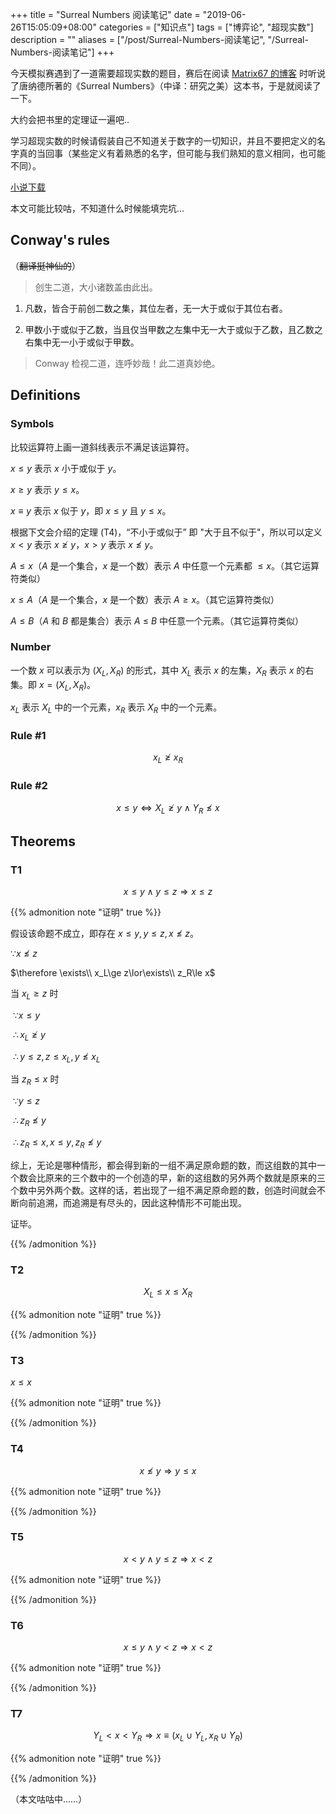 +++
title = "Surreal Numbers 阅读笔记"
date = "2019-06-26T15:05:09+08:00"
categories = ["知识点"]
tags = ["博弈论", "超现实数"]
description = ""
aliases = ["/post/Surreal-Numbers-阅读笔记", "/Surreal-Numbers-阅读笔记"]
+++


今天模拟赛遇到了一道需要超现实数的题目，赛后在阅读 [Matrix67 的博客](http://www.matrix67.com/blog/archives/6333) 时听说了唐纳德所著的《Surreal Numbers》（中译：研究之美）这本书，于是就阅读了一下。

大约会把书里的定理证一遍吧..

学习超现实数的时候请假装自己不知道关于数字的一切知识，并且不要把定义的名字真的当回事（某些定义有着熟悉的名字，但可能与我们熟知的意义相同，也可能不同）。

[小说下载](/post_doc/[研究之美].（美）高德纳.扫描版.pdf)

<!--more-->

本文可能比较咕，不知道什么时候能填完坑...

## Conway's rules

（~~翻译挺神仙的~~）

> 创生二道，大小诸数盖由此出。

1.	凡数，皆合于前创二数之集，其位左者，无一大于或似于其位右者。

2.	甲数小于或似于乙数，当且仅当甲数之左集中无一大于或似于乙数，且乙数之右集中无一小于或似于甲数。


> Conway 检视二道，连呼妙哉！此二道真妙绝。

## Definitions

### Symbols

比较运算符上画一道斜线表示不满足该运算符。

$x\le y$ 表示 $x$ 小于或似于 $y$。

$x\ge y$ 表示 $y\le x$。

$x\equiv y$ 表示 $x$ 似于 $y$，即 $x\le y$ 且 $y\le x$。

根据下文会介绍的定理 (T4)，“不小于或似于” 即 "大于且不似于"，所以可以定义 $x<y$ 表示 $x\not\ge y$，$x>y$ 表示 $x\not\le y$。

$A\le x$（$A$ 是一个集合，$x$ 是一个数）表示 $A$ 中任意一个元素都 $\le x$。（其它运算符类似）

$x\le A$（$A$ 是一个集合，$x$ 是一个数）表示 $A\ge x$。（其它运算符类似）

$A\le B$（$A$ 和 $B$ 都是集合）表示 $A$ $\le$ $B$ 中任意一个元素。（其它运算符类似）

### Number

一个数 $x$ 可以表示为 $(X_L,X_R)$ 的形式，其中 $X_L$ 表示 $x$ 的左集，$X_R$ 表示 $x$ 的右集。即 $x=(X_L,X_R)$。

$x_L$ 表示 $X_L$ 中的一个元素，$x_R$ 表示 $X_R$ 中的一个元素。

### Rule #1

$$x_L\not\ge x_R$$

### Rule #2

$$x\le y\Leftrightarrow X_L\not\ge y\land Y_R\not\le x$$

## Theorems

### T1

$$x\le y\land y\le z\Rightarrow x\le z$$

{{% admonition note "证明" true %}}

假设该命题不成立，即存在 $x\le y,y\le z,x\not\le z$。

$\because x\not\le z$

$\therefore \exists\\ x_L\ge z\lor\exists\\ z_R\le x$

当 $x_L\ge z$ 时

​	$\because x\le y$

​	$\therefore x_L\not\ge y$

​	$\therefore y\le z,z\le x_L,y\not\le x_L$

当 $z_R\le x$ 时

​	$\because y\le z$

​	$\therefore z_R\not\le y$

​	$\therefore z_R\le x,x\le y,z_R\not\le y$

综上，无论是哪种情形，都会得到新的一组不满足原命题的数，而这组数的其中一个数会比原来的三个数中的一个创造的早，新的这组数的另外两个数就是原来的三个数中另外两个数。这样的话，若出现了一组不满足原命题的数，创造时间就会不断向前追溯，而追溯是有尽头的，因此这种情形不可能出现。

证毕。

{{% /admonition %}}

### T2 

$$X_L\le x\le X_R$$

{{% admonition note "证明" true %}}



{{% /admonition %}}

### T3

$x\le x$

{{% admonition note "证明" true %}}



{{% /admonition %}}

### T4

$$x\not\le y\Rightarrow y\le x$$

{{% admonition note "证明" true %}}



{{% /admonition %}}

### T5

$$x<y\land y\le z\Rightarrow x<z$$

{{% admonition note "证明" true %}}



{{% /admonition %}}

### T6

$$x\le y\land y<z\Rightarrow x<z$$

{{% admonition note "证明" true %}}



{{% /admonition %}}

### T7

$$Y_L<x<Y_R\Rightarrow x\equiv(x_L\cup Y_L,x_R\cup Y_R)$$

{{% admonition note "证明" true %}}



{{% /admonition %}}

（本文咕咕中……）
